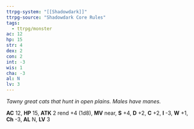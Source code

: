```yaml
---
ttrpg-system: "[[Shadowdark]]"
ttrpg-source: "Shadowdark Core Rules"
tags:
  - ttrpg/monster
ac: 12
hp: 15
str: 4
dex: 2
con: 2
int: -3
wis: 1
cha: -3
al: N
lv: 3
---
```


_Tawny great cats that hunt in open plains. Males have manes._

**AC** 12, **HP** 15, **ATK** 2 rend +4 (1d8), **MV** near, **S** +4, **D** +2, **C** +2, **I** -3, **W** +1, **Ch** -3, **AL** N, **LV** 3


